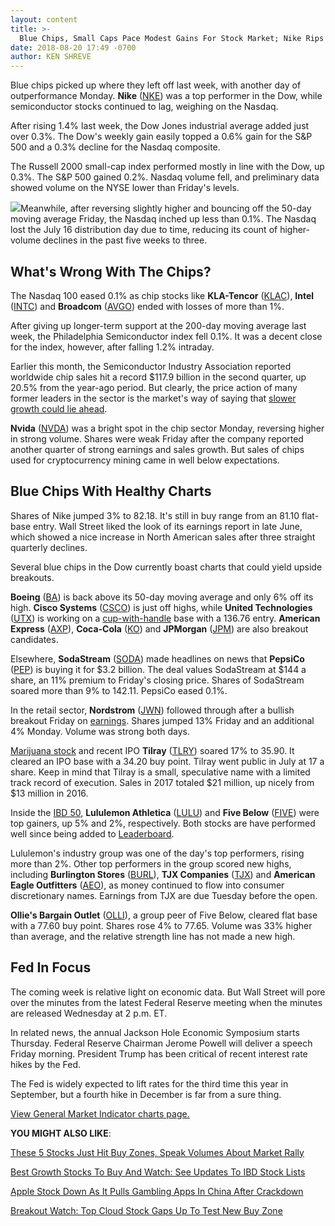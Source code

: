 ```yaml
---
layout: content
title: >-
  Blue Chips, Small Caps Pace Modest Gains For Stock Market; Nike Rips Higher
date: 2018-08-20 17:49 -0700
author: KEN SHREVE
---
```






Blue chips picked up where they left off last week, with another day of outperformance Monday. **Nike** ([NKE](https://research.investors.com/quote.aspx?symbol=NKE)) was a top performer in the Dow, while semiconductor stocks continued to lag, weighing on the Nasdaq.




After rising 1.4% last week, the Dow Jones industrial average added just over 0.3%. The Dow's weekly gain easily topped a 0.6% gain for the S&P 500 and a 0.3% decline for the Nasdaq composite.


The Russell 2000 small-cap index performed mostly in line with the Dow, up 0.3%. The S&P 500 gained 0.2%. Nasdaq volume fell, and preliminary data showed volume on the NYSE lower than Friday's levels.


![](https://www.investors.com/wp-content/uploads/2018/08/MP_082018.jpg)Meanwhile, after reversing slightly higher and bouncing off the 50-day moving average Friday, the Nasdaq inched up less than 0.1%. The Nasdaq lost the July 16 distribution day due to time, reducing its count of higher-volume declines in the past five weeks to three.


What's Wrong With The Chips?
----------------------------


The Nasdaq 100 eased 0.1% as chip stocks like **KLA-Tencor** ([KLAC](https://research.investors.com/quote.aspx?symbol=KLAC)), **Intel** ([INTC](https://research.investors.com/quote.aspx?symbol=INTC)) and **Broadcom** ([AVGO](https://research.investors.com/quote.aspx?symbol=AVGO)) ended with losses of more than 1%.


After giving up longer-term support at the 200-day moving average last week, the Philadelphia Semiconductor index fell 0.1%. It was a decent close for the index, however, after falling 1.2% intraday.


Earlier this month, the Semiconductor Industry Association reported worldwide chip sales hit a record $117.9 billion in the second quarter, up 20.5% from the year-ago period. But clearly, the price action of many former leaders in the sector is the market's way of saying that [slower growth could lie ahead](https://www.investors.com/research/ibd-industry-themes/chip-stocks-slide-growth-concerns/).


**Nvida** ([NVDA](https://research.investors.com/quote.aspx?symbol=NVDA)) was a bright spot in the chip sector Monday, reversing higher in strong volume. Shares were weak Friday after the company reported another quarter of strong earnings and sales growth. But sales of chips used for cryptocurrency mining came in well below expectations.


Blue Chips With Healthy Charts
------------------------------


Shares of Nike jumped 3% to 82.18. It's still in buy range from an 81.10 flat-base entry. Wall Street liked the look of its earnings report in late June, which showed a nice increase in North American sales after three straight quarterly declines.


Several blue chips in the Dow currently boast charts that could yield upside breakouts.


**Boeing** ([BA](https://research.investors.com/quote.aspx?symbol=BA)) is back above its 50-day moving average and only 6% off its high. **Cisco Systems** ([CSCO](https://research.investors.com/quote.aspx?symbol=CSCO)) is just off highs, while **United Technologies** ([UTX](https://research.investors.com/quote.aspx?symbol=UTX)) is working on a [cup-with-handle](https://www.investors.com/ibd-university/how-to-buy/common-patterns-1/) base with a 136.76 entry. **American Express** ([AXP](https://research.investors.com/quote.aspx?symbol=AXP)), **Coca-Cola** ([KO](https://research.investors.com/quote.aspx?symbol=KO)) and **JPMorgan** ([JPM](https://research.investors.com/quote.aspx?symbol=JPM)) are also breakout candidates.


Elsewhere, **SodaStream** ([SODA](https://research.investors.com/quote.aspx?symbol=SODA)) made headlines on news that **PepsiCo** ([PEP](https://research.investors.com/quote.aspx?symbol=PEP)) is buying it for $3.2 billion. The deal values SodaStream at $144 a share, an 11% premium to Friday's closing price. Shares of SodaStream soared more than 9% to 142.11. PepsiCo eased 0.1%.


In the retail sector, **Nordstrom** ([JWN](https://research.investors.com/quote.aspx?symbol=JWN)) followed through after a bullish breakout Friday on [earnings](https://www.investors.com/research/ibd-stock-analysis/cloud-computing-stock-f5-networks-near-breakout/). Shares jumped 13% Friday and an additional 4% Monday. Volume was strong both days.


[Marijuana stock](https://www.investors.com/news/marijuana-stocks-to-buy-cannabis-stocks/) and recent IPO **Tilray** ([TLRY](https://research.investors.com/quote.aspx?symbol=TLRY)) soared 17% to 35.90. It cleared an IPO base with a 34.20 buy point. Tilray went public in July at 17 a share. Keep in mind that Tilray is a small, speculative name with a limited track record of execution. Sales in 2017 totaled $21 million, up nicely from $13 million in 2016.


Inside the [IBD 50](https://research.investors.com/stock-lists/ibd-50/), **Lululemon Athletica** ([LULU](https://research.investors.com/quote.aspx?symbol=LULU)) and **Five Below** ([FIVE](https://research.investors.com/quote.aspx?symbol=FIVE)) were top gainers, up 5% and 2%, respectively. Both stocks are have performed well since being added to [Leaderboard](https://leaderboard.investors.com).


Lululemon's industry group was one of the day's top performers, rising more than 2%. Other top performers in the group scored new highs, including **Burlington Stores** ([BURL](https://research.investors.com/quote.aspx?symbol=BURL)), **TJX Companies** ([TJX](https://research.investors.com/quote.aspx?symbol=TJX)) and **American Eagle Outfitters** ([AEO](https://research.investors.com/quote.aspx?symbol=AEO)), as money continued to flow into consumer discretionary names. Earnings from TJX are due Tuesday before the open.


**Ollie's Bargain Outlet** ([OLLI](https://research.investors.com/quote.aspx?symbol=OLLI)), a group peer of Five Below, cleared flat base with a 77.60 buy point. Shares rose 4% to 77.65. Volume was 33% higher than average, and the relative strength line has not made a new high.


Fed In Focus
------------


The coming week is relative light on economic data. But Wall Street will pore over the minutes from the latest Federal Reserve meeting when the minutes are released Wednesday at 2 p.m. ET.


In related news, the annual Jackson Hole Economic Symposium starts Thursday. Federal Reserve Chairman Jerome Powell will deliver a speech Friday morning. President Trump has been critical of recent interest rate hikes by the Fed.


The Fed is widely expected to lift rates for the third time this year in September, but a fourth hike in December is far from a sure thing.


[View General Market Indicator charts page.](https://www.investors.com/wp-content/uploads/2018/08/IBD2008153217GMI.pdf)


**YOU MIGHT ALSO LIKE**:


[These 5 Stocks Just Hit Buy Zones, Speak Volumes About Market Rally](https://www.investors.com/market-trend/stock-market-today/dow-jones-futures-nike-stock-marijuna-stocks-ollies-stock-hit-buy-zones/)


[Best Growth Stocks To Buy And Watch: See Updates To IBD Stock Lists](https://www.investors.com/stock-lists/best-growth-stocks-buy-watch-ibd-stock-lists/)


[Apple Stock Down As It Pulls Gambling Apps In China After Crackdown](https://www.investors.com/news/technology/apple-stock-china-gambling/)


[Breakout Watch: Top Cloud Stock Gaps Up To Test New Buy Zone](https://www.investors.com/research/ibd-stock-analysis/cloud-computing-stock-f5-networks-near-breakout/)




